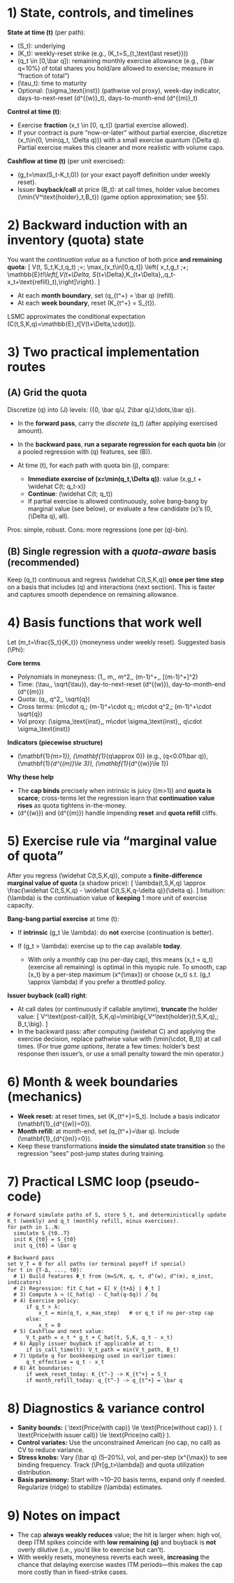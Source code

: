 
# 1) State, controls, and timelines

**State at time (t)** (per path):

* (S_t): underlying
* (K_t): weekly-reset strike (e.g., (K_t=S_{t_\text{last reset}}))
* (q_t \in [0,\bar q]): remaining monthly exercise allowance (e.g., (\bar q=10%) of total shares you hold/are allowed to exercise; measure in “fraction of total”)
* (\tau_t): time to maturity
* Optional: (\sigma_\text{inst}) (pathwise vol proxy), week-day indicator, days-to-next-reset (d^{(w)}_t), days-to-month-end (d^{(m)}_t)

**Control at time (t)**:

* Exercise **fraction** (x_t \in [0, q_t]) (partial exercise allowed).
* If your contract is pure “now-or-later” without partial exercise, discretize (x_t\in{0, \min(q_t, \Delta q)}) with a small exercise quantum (\Delta q). Partial exercise makes this cleaner and more realistic with volume caps.

**Cashflow at time (t)** (per unit exercised):

* (g_t=\max(S_t-K_t,0)) (or your exact payoff definition under weekly reset).
* Issuer **buyback/call** at price (B_t): at call times, holder value becomes (\min{V^\text{holder}_t,B_t}) (game option approximation; see §5).

# 2) Backward induction with an inventory (quota) state

You want the *continuation value* as a function of both price **and remaining quota**:
[
V(t, S_t,K_t,q_t) ;=; \max_{x_t\in[0,q_t]}
\left{ x_t,g_t ;+; \mathbb{E}*t!\left[,V(t+\Delta, S*{t+\Delta},K_{t+\Delta},,q_t-x_t+\text{refill}_t),\right]\right}.
]

* At each **month boundary**, set (q_{t^+} = \bar q) (refill).
* At each **week boundary**, reset (K_{t^+} = S_{t}).

LSMC approximates the conditional expectation (C(t,S,K,q)=\mathbb{E}_t[V(t+\Delta,\cdot)]).

# 3) Two practical implementation routes

## (A) Grid the quota

Discretize (q) into (J) levels: ({0, \bar q/J, 2\bar q/J,\dots,\bar q}).

* In the **forward pass**, carry the *discrete* (q_t) (after applying exercised amount).
* In the **backward pass**, **run a separate regression for each quota bin** (or a pooled regression with (q) features, see (B)).
* At time (t), for each path with quota bin (j), compare:

  * **Immediate exercise of (x=\min(q_t,\Delta q))**: value (x,g_t + \widehat C(t; q_t-x))
  * **Continue**: (\widehat C(t; q_t))
  * If partial exercise is allowed continuously, solve bang-bang by marginal value (see below), or evaluate a few candidate (x)’s (0, (\Delta q), all).

Pros: simple, robust. Cons: more regressions (one per (q)-bin).

## (B) Single regression with a *quota-aware* basis (recommended)

Keep (q_t) continuous and regress (\widehat C(t,S,K,q)) **once per time step** on a basis that includes (q) and interactions (next section). This is faster and captures smooth dependence on remaining allowance.

# 4) Basis functions that work well

Let (m_t=\frac{S_t}{K_t}) (moneyness under weekly reset). Suggested basis (\Phi):

**Core terms**

* Polynomials in moneyness: (1,, m,, m^2,, (m-1)^+,, [(m-1)^+]^2)
* Time: (\tau,, \sqrt{\tau}), day-to-next-reset (d^{(w)}), day-to-month-end (d^{(m)})
* Quota: (q,, q^2,, \sqrt{q})
* Cross terms: (m\cdot q,; (m-1)^+\cdot q,; m\cdot q^2,; (m-1)^+\cdot \sqrt{q})
* Vol proxy: (\sigma_\text{inst},, m\cdot \sigma_\text{inst},, q\cdot \sigma_\text{inst})

**Indicators (piecewise structure)**

* (\mathbf{1}*{m>1}), (\mathbf{1}*{q\approx 0}) (e.g., (q<0.01\bar q)), (\mathbf{1}*{d^{(m)}\le 3}), (\mathbf{1}*{d^{(w)}\le 1})

**Why these help**

* The **cap binds** precisely when intrinsic is juicy ((m>1)) and **quota is scarce**; cross-terms let the regression learn that **continuation value rises** as quota tightens in-the-money.
* (d^{(w)}) and (d^{(m)}) handle impending **reset** and **quota refill** cliffs.

# 5) Exercise rule via “marginal value of quota”

After you regress (\widehat C(t,S,K,q)), compute a **finite-difference marginal value of quota** (a shadow price):
[
\lambda(t,S,K,q) \approx \frac{\widehat C(t,S,K,q) - \widehat C(t,S,K,q-\delta q)}{\delta q}.
]
Intuition: (\lambda) is the continuation value of **keeping** 1 more unit of exercise capacity.

**Bang-bang partial exercise** at time (t):

* If **intrinsic** (g_t \le \lambda): do **not** exercise (continuation is better).
* If (g_t > \lambda): exercise up to the cap available **today**.

  * With only a monthly cap (no per-day cap), this means (x_t = q_t) (exercise all remaining) is optimal in this myopic rule. To smooth, cap (x_t) by a per-step maximum (x^{\max}) or choose (x_t) s.t. (g_t \approx \lambda) if you prefer a throttled policy.

**Issuer buyback (call) right**:

* At call dates (or continuously if callable anytime), **truncate** the holder value:
  [
  V^\text{post-call}(t, S,K,q)=\min\big{,V^\text{holder}(t,S,K,q),; B_t,\big}.
  ]
* In the backward pass: after computing (\widehat C) and applying the exercise decision, replace pathwise value with (\min(\cdot, B_t)) at call times. (For true *game options*, iterate a few times: holder’s best response then issuer’s, or use a small penalty toward the min operator.)

# 6) Month & week boundaries (mechanics)

* **Week reset:** at reset times, set (K_{t^+}=S_t). Include a basis indicator (\mathbf{1}_{d^{(w)}=0}).
* **Month refill:** at month-end, set (q_{t^+}=\bar q). Include (\mathbf{1}_{d^{(m)}=0}).
* Keep these transformations **inside the simulated state transition** so the regression “sees” post-jump states during training.

# 7) Practical LSMC loop (pseudo-code)

```
# Forward simulate paths of S, store S_t, and deterministically update K_t (weekly) and q_t (monthly refill, minus exercises).
for path in 1..N:
  simulate S_{t0..T}
  init K_{t0} = S_{t0}
  init q_{t0} = \bar q

# Backward pass
set V_T = 0 for all paths (or terminal payoff if special)
for t in {T-Δ, ..., t0}:
  # 1) Build features Φ_t from (m=S/K, q, τ, d^(w), d^(m), σ_inst, indicators)
  # 2) Regression: fit C_hat = E[ V_{t+Δ} | Φ_t ]
  # 3) Compute λ ≈ (C_hat(q) - C_hat(q-δq)) / δq
  # 4) Exercise policy:
      if g_t > λ:
          x_t = min(q_t, x_max_step)   # or q_t if no per-step cap
      else:
          x_t = 0
  # 5) Cashflow and next value:
      V_t_path = x_t * g_t + C_hat(t, S,K, q_t - x_t)
  # 6) Apply issuer buyback if applicable at t:
      if is_call_time(t): V_t_path = min(V_t_path, B_t)
  # 7) Update q for bookkeeping used in earlier times:
      q_t_effective = q_t - x_t
  # 8) At boundaries:
      if week_reset_today: K_{t^-} -> K_{t^+} = S_t
      if month_refill_today: q_{t^-} -> q_{t^+} = \bar q
```

# 8) Diagnostics & variance control

* **Sanity bounds:**
  ( \text{Price(with cap)} \le \text{Price(without cap)} ).
  ( \text{Price(with issuer call)} \le \text{Price(no call)} ).
* **Control variates:**
  Use the unconstrained American (no cap, no call) as CV to reduce variance.
* **Stress knobs:**
  Vary (\bar q) (5–20%), vol, and per-step (x^{\max}) to see binding frequency. Track (\Pr[g_t>\lambda]) and quota utilization distribution.
* **Basis parsimony:**
  Start with ~10–20 basis terms, expand only if needed. Regularize (ridge) to stabilize (\lambda) estimates.

# 9) Notes on impact

* The cap **always weakly reduces** value; the hit is larger when: high vol, deep ITM spikes coincide with **low remaining (q)** and buyback is **not** overly dilutive (i.e., you’d like to exercise but can’t).
* With weekly resets, moneyness reverts each week, **increasing** the chance that delaying exercise wastes ITM periods—this makes the cap more costly than in fixed-strike cases.

